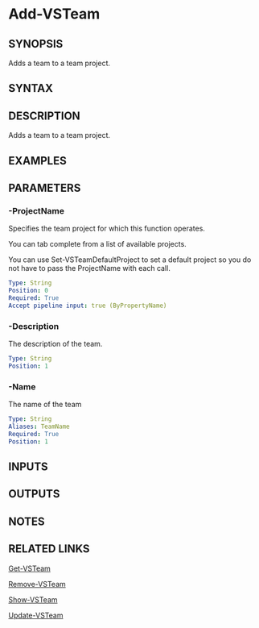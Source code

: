 


# Add-VSTeam

## SYNOPSIS

Adds a team to a team project.

## SYNTAX

## DESCRIPTION

Adds a team to a team project.

## EXAMPLES

## PARAMETERS

### -ProjectName

Specifies the team project for which this function operates.

You can tab complete from a list of available projects.

You can use Set-VSTeamDefaultProject to set a default project so
you do not have to pass the ProjectName with each call.

```yaml
Type: String
Position: 0
Required: True
Accept pipeline input: true (ByPropertyName)
```

### -Description

The description of the team.

```yaml
Type: String
Position: 1
```

### -Name

The name of the team

```yaml
Type: String
Aliases: TeamName
Required: True
Position: 1
```

## INPUTS

## OUTPUTS

## NOTES

## RELATED LINKS

[Get-VSTeam](Get-VSTeam.md)

[Remove-VSTeam](Remove-VSTeam.md)

[Show-VSTeam](Show-VSTeam.md)

[Update-VSTeam](pda-VSTeam.md)

